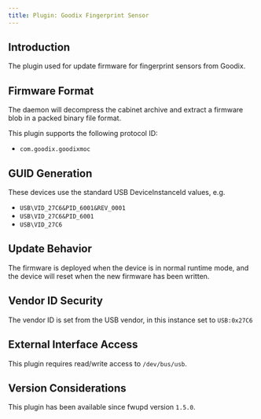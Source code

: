 ```yaml
---
title: Plugin: Goodix Fingerprint Sensor
---
```


## Introduction

The plugin used for update firmware for fingerprint sensors from Goodix.

## Firmware Format

The daemon will decompress the cabinet archive and extract a firmware blob in
a packed binary file format.

This plugin supports the following protocol ID:

* `com.goodix.goodixmoc`

## GUID Generation

These devices use the standard USB DeviceInstanceId values, e.g.

* `USB\VID_27C6&PID_6001&REV_0001`
* `USB\VID_27C6&PID_6001`
* `USB\VID_27C6`

## Update Behavior

The firmware is deployed when the device is in normal runtime mode, and the
device will reset when the new firmware has been written.

## Vendor ID Security

The vendor ID is set from the USB vendor, in this instance set to `USB:0x27C6`

## External Interface Access

This plugin requires read/write access to `/dev/bus/usb`.

## Version Considerations

This plugin has been available since fwupd version `1.5.0`.
